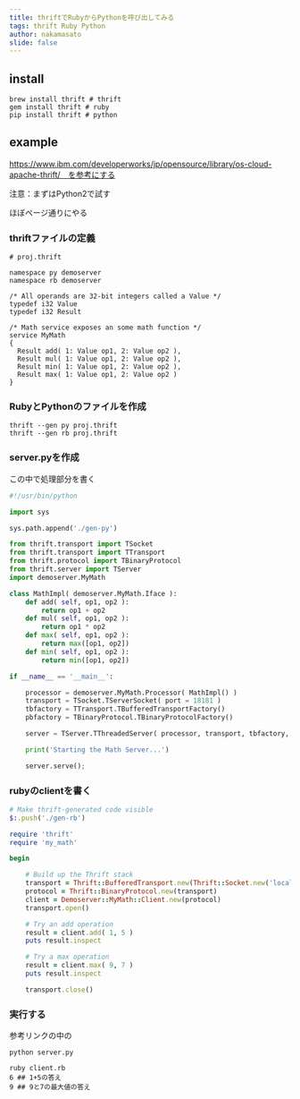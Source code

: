 ```yaml
---
title: thriftでRubyからPythonを呼び出してみる
tags: thrift Ruby Python
author: nakamasato
slide: false
---
```

## install

```bash:mac
brew install thrift # thrift
gem install thrift # ruby
pip install thrift # python
```


## example

https://www.ibm.com/developerworks/jp/opensource/library/os-cloud-apache-thrift/　を参考にする

注意：まずはPython2で試す

ほぼページ通りにやる

### thriftファイルの定義

```proj.thrift
# proj.thrift

namespace py demoserver
namespace rb demoserver

/* All operands are 32-bit integers called a Value */
typedef i32 Value
typedef i32 Result

/* Math service exposes an some math function */
service MyMath
{
  Result add( 1: Value op1, 2: Value op2 ),
  Result mul( 1: Value op1, 2: Value op2 ),
  Result min( 1: Value op1, 2: Value op2 ),
  Result max( 1: Value op1, 2: Value op2 )
}
```

### RubyとPythonのファイルを作成

```
thrift --gen py proj.thrift
thrift --gen rb proj.thrift
```

### server.pyを作成
この中で処理部分を書く

```python:server.py
#!/usr/bin/python

import sys

sys.path.append('./gen-py')

from thrift.transport import TSocket
from thrift.transport import TTransport
from thrift.protocol import TBinaryProtocol
from thrift.server import TServer
import demoserver.MyMath

class MathImpl( demoserver.MyMath.Iface ):
    def add( self, op1, op2 ):
        return op1 + op2
    def mul( self, op1, op2 ):
        return op1 * op2
    def max( self, op1, op2 ):
        return max([op1, op2])
    def min( self, op1, op2 ):
        return min([op1, op2])

if __name__ == '__main__':

    processor = demoserver.MyMath.Processor( MathImpl() )
    transport = TSocket.TServerSocket( port = 18181 )
    tbfactory = TTransport.TBufferedTransportFactory()
    pbfactory = TBinaryProtocol.TBinaryProtocolFactory()

    server = TServer.TThreadedServer( processor, transport, tbfactory, pbfactory )

    print('Starting the Math Server...')

    server.serve();
```

### rubyのclientを書く

```ruby:client.rb
# Make thrift-generated code visible
$:.push('./gen-rb')

require 'thrift'
require 'my_math'

begin

    # Build up the Thrift stack
    transport = Thrift::BufferedTransport.new(Thrift::Socket.new('localhost', 18181))
    protocol = Thrift::BinaryProtocol.new(transport)
    client = Demoserver::MyMath::Client.new(protocol)
    transport.open()

    # Try an add operation
    result = client.add( 1, 5 )
    puts result.inspect

    # Try a max operation
    result = client.max( 9, 7 )
    puts result.inspect

    transport.close()
```

### 実行する

参考リンクの中の

```
python server.py
```

```
ruby client.rb
6 ## 1+5の答え
9 ## 9と7の最大値の答え
```





